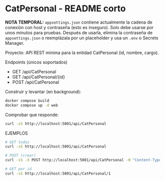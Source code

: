 # CatPersonal - README corto

**NOTA TEMPORAL:** `appsettings.json` contiene actualmente la cadena de conexión con host y contraseña (esto es inseguro). Solo debe usarse por unos minutos para pruebas. Después de usarla, elimina la contraseña de `appsettings.json` o reemplázala por un placeholder y usa un `.env` o Secrets Manager.


Proyecto: API REST mínima para la entidad CatPersonal (id, nombre, cargo).

Endpoints (únicos soportados)
- GET /api/CatPersonal
- GET /api/CatPersonal/{id}
- POST /api/CatPersonal

Construir y levantar (en background):

```bash
docker compose build
docker compose up -d web
```

Comprobar que responde:

```bash
curl -sS http://localhost:5001/api/CatPersonal
```

EJEMPLOS

```bash
# GET todos
curl -sS http://localhost:5001/api/CatPersonal

# POST (crear)
curl -sS -X POST http://localhost:5001/api/CatPersonal -H "Content-Type: application/json" -d '{"nombre":"Juan","cargo":"Dev"}'

# GET por id
curl -sS http://localhost:5001/api/CatPersonal/1
```

